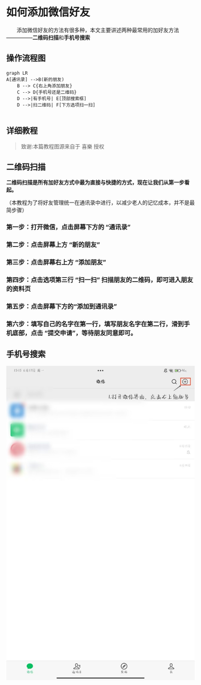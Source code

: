 # 如何添加微信好友

　　添加微信好友的方法有很多种，本文主要讲述两种最常用的加好友方法—————**二维码扫描**和**手机号搜索**
  
## 操作流程图


```mermaid
graph LR
A[通讯录] -->B(新的朋友)
    B --> C{右上角添加朋友}
    C --> D{手机号还是二维码}
    D -->|有手机号| E[顶部搜索框]
    D -->|扫二维码| F[下方选项扫一扫]
   
```
## 详细教程
> 致谢:本篇教程图源来自于 喜樂 授权

## 二维码扫描
**二维码扫描是所有加好友方式中最为直接与快捷的方式，现在让我们从第一步看起。**

（本教程为了将好友管理统一在通讯录中进行，以减少老人的记忆成本，并不是最简步骤）

### 第一步：打开微信，点击屏幕下方的 “通讯录” 
### 第二步：点击屏幕上方 “新的朋友”
### 第三步：点击屏幕右上方 “添加朋友”
### 第四步：点击选项第三行 “扫一扫” 扫描朋友的二维码，即可进入朋友的资料页
### 第五步：点击屏幕下方的“添加到通讯录”
### 第六步：填写自己的名字在第一行，填写朋友名字在第二行，滑到手机底部，点击 “提交申请”，等待朋友同意即可。

## 手机号搜索





![图片](../../../../Image/Instant-messaging/wechat/add-friends/1-1.jpg)
